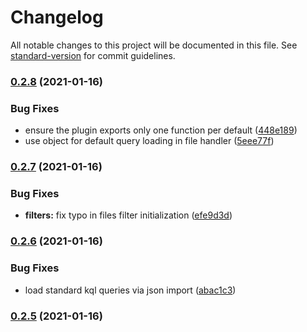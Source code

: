 # Changelog

All notable changes to this project will be documented in this file. See [standard-version](https://github.com/conventional-changelog/standard-version) for commit guidelines.

### [0.2.8](https://gitlab.com/renestalder/eleventy-plugin-kirby/compare/v0.2.7...v0.2.8) (2021-01-16)


### Bug Fixes

* ensure the plugin exports only one function per default ([448e189](https://gitlab.com/renestalder/eleventy-plugin-kirby/commit/448e189c9950981957d973ff37f6c368ec4b6bd8))
* use object for default query loading in file handler ([5eee77f](https://gitlab.com/renestalder/eleventy-plugin-kirby/commit/5eee77f7915292173edf92178500c3e89f7790b0))

### [0.2.7](https://gitlab.com/renestalder/eleventy-plugin-kirby/compare/v0.2.6...v0.2.7) (2021-01-16)


### Bug Fixes

* **filters:** fix typo in files filter initialization ([efe9d3d](https://gitlab.com/renestalder/eleventy-plugin-kirby/commit/efe9d3d7ef5a413716e317836e8bb3681fbb8d39))

### [0.2.6](https://gitlab.com/renestalder/eleventy-plugin-kirby/compare/v0.2.5...v0.2.6) (2021-01-16)


### Bug Fixes

* load standard kql queries via json import ([abac1c3](https://gitlab.com/renestalder/eleventy-plugin-kirby/commit/abac1c3e3d009c57bcef72147bfacf4db709c06d))

### [0.2.5](https://gitlab.com/renestalder/eleventy-plugin-kirby/compare/v0.2.4...v0.2.5) (2021-01-16)

